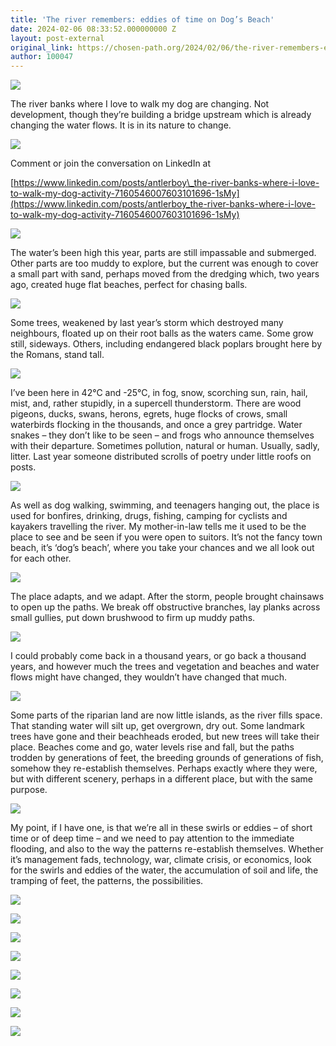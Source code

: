 ```yaml
---
title: 'The river remembers: eddies of time on Dog’s Beach'
date: 2024-02-06 08:33:52.000000000 Z
layout: post-external
original_link: https://chosen-path.org/2024/02/06/the-river-remembers-eddies-of-time-on-dogs-beach/
author: 100047
---
```


![](https://chosenpath.files.wordpress.com/2024/02/img_3095.jpg?w=1800)

The river banks where I love to walk my dog are changing. Not development, though they’re building a bridge upstream which is already changing the water flows. It is in its nature to change.

![](https://chosenpath.files.wordpress.com/2024/02/img_4802.jpg?w=4032)

Comment or join the conversation on LinkedIn at

[https://www.linkedin.com/posts/antlerboy\_the-river-banks-where-i-love-to-walk-my-dog-activity-7160546007603101696-1sMy](https://www.linkedin.com/posts/antlerboy_the-river-banks-where-i-love-to-walk-my-dog-activity-7160546007603101696-1sMy)

![](https://chosenpath.files.wordpress.com/2024/02/319818798_10159643963849671_4907639701909536880_n-1.jpg?w=1600)

The water’s been high this year, parts are still impassable and submerged. Other parts are too muddy to explore, but the current was enough to cover a small part with sand, perhaps moved from the dredging which, two years ago, created huge flat beaches, perfect for chasing balls.

![](https://chosenpath.files.wordpress.com/2024/02/img_0139.jpg?w=4032)

Some trees, weakened by last year’s storm which destroyed many neighbours, floated up on their root balls as the waters came. Some grow still, sideways. Others, including endangered black poplars brought here by the Romans, stand tall.

![](https://chosenpath.files.wordpress.com/2024/02/img_2648.jpg?w=4032)

I’ve been here in 42°C and -25°C, in fog, snow, scorching sun, rain, hail, mist, and, rather stupidly, in a supercell thunderstorm. There are wood pigeons, ducks, swans, herons, egrets, huge flocks of crows, small waterbirds flocking in the thousands, and once a grey partridge. Water snakes – they don’t like to be seen – and frogs who announce themselves with their departure. Sometimes pollution, natural or human. Usually, sadly, litter. Last year someone distributed scrolls of poetry under little roofs on posts.

![](https://chosenpath.files.wordpress.com/2024/02/img_0175-1.jpg?w=4032)

As well as dog walking, swimming, and teenagers hanging out, the place is used for bonfires, drinking, drugs, fishing, camping for cyclists and kayakers travelling the river. My mother-in-law tells me it used to be the place to see and be seen if you were open to suitors. It’s not the fancy town beach, it’s ‘dog’s beach’, where you take your chances and we all look out for each other.

![](https://chosenpath.files.wordpress.com/2024/02/img_0496.jpg?w=3024)

The place adapts, and we adapt. After the storm, people brought chainsaws to open up the paths. We break off obstructive branches, lay planks across small gullies, put down brushwood to firm up muddy paths.

![](https://chosenpath.files.wordpress.com/2024/02/img_0547.jpg?w=4032)

I could probably come back in a thousand years, or go back a thousand years, and however much the trees and vegetation and beaches and water flows might have changed, they wouldn’t have changed that much.

![](https://chosenpath.files.wordpress.com/2024/02/img_1121.jpg?w=4032)

Some parts of the riparian land are now little islands, as the river fills space. That standing water will silt up, get overgrown, dry out. Some landmark trees have gone and their beachheads eroded, but new trees will take their place. Beaches come and go, water levels rise and fall, but the paths trodden by generations of feet, the breeding grounds of generations of fish, somehow they re-establish themselves. Perhaps exactly where they were, but with different scenery, perhaps in a different place, but with the same purpose.

![](https://chosenpath.files.wordpress.com/2024/02/img_2413.jpg?w=4032)

My point, if I have one, is that we’re all in these swirls or eddies – of short time or of deep time – and we need to pay attention to the immediate flooding, and also to the way the patterns re-establish themselves. Whether it’s management fads, technology, war, climate crisis, or economics, look for the swirls and eddies of the water, the accumulation of soil and life, the tramping of feet, the patterns, the possibilities.

![](https://chosenpath.files.wordpress.com/2024/02/img_2449.jpg?w=2268)

![](https://chosenpath.files.wordpress.com/2024/02/img_5199.jpeg?w=2048)

![](https://chosenpath.files.wordpress.com/2024/02/img_5203.jpeg?w=2048)

![](https://chosenpath.files.wordpress.com/2024/02/img_6055.jpg?w=4032)

![](https://chosenpath.files.wordpress.com/2024/02/img_6059.jpg?w=4032)

![](https://chosenpath.files.wordpress.com/2024/02/img_6377.jpg?w=4032)

![](https://chosenpath.files.wordpress.com/2024/02/img_8627.jpg?w=4032)

![](https://chosenpath.files.wordpress.com/2024/02/img_9263.jpg?w=4032)

